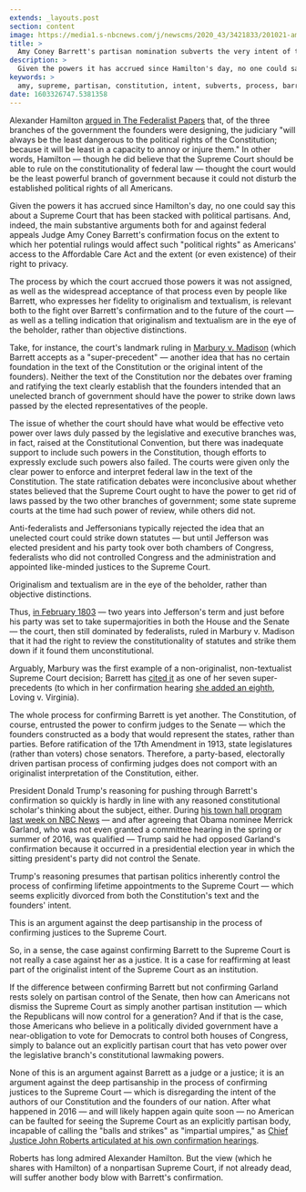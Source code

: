 ```yaml
--- 
extends: _layouts.post 
section: content 
image: https://media1.s-nbcnews.com/j/newscms/2020_43/3421833/201021-amy-coney-berrett-al-1207_a6eeb7369837297a4880725d4439b568.nbcnews-fp-1200-630.jpg 
title: > 
  Amy Coney Barrett's partisan nomination subverts the very intent of the Supreme Court 
description: > 
  Given the powers it has accrued since Hamilton's day, no one could say this about a Supreme Court that has been stacked with political partisans.This is an argument against the deep partisanship in the process of confirming justices to the Supreme Court.So, in a sense, the case against confirming Barrett to the Supreme Court is not really a case against her as a justice.It is a case for reaffirming at least part of the originalist intent of the Supreme Court as an institution.But the view (which he shares with Hamilton) of a nonpartisan Supreme Court, if not already dead, will suffer another body blow with Barrett's confirmation. 
keywords: > 
  amy, supreme, partisan, constitution, intent, subverts, process, barrett, barretts, confirmation, power, court, founders, coney, confirming, nomination 
date: 1603326747.5381358 
--- 
```

<div><p class="endmarkEnabled">Alexander Hamilton <a href="https://avalon.law.yale.edu/18th_century/fed78.asp#:~:text=Whoever%20attentively%20considers%20the%20different,least%20in%20a%20capacity%20to" target="_blank">argued in The Federalist Papers</a> that, of the three branches of the government the founders were designing, the judiciary "will always be the least dangerous to the political rights of the Constitution; because it will be least in a capacity to annoy or injure them." In other words, Hamilton &#8212; though he did believe that the Supreme Court should be able to rule on the constitutionality of federal law &#8212; thought the court would be the least powerful branch of government because it could not disturb the established political rights of all Americans.</p><p class="endmarkEnabled">Given the powers it has accrued since Hamilton's day, no one could say this about a Supreme Court that has been stacked with political partisans. And, indeed, the main substantive arguments both for and against federal appeals Judge Amy Coney Barrett's confirmation focus on the extent to which her potential rulings would affect such "political rights" as Americans' access to the Affordable Care Act and the extent (or even existence) of their right to privacy.</p><p class="opinary-widget-embed"></p><p class="endmarkEnabled">The process by which the court accrued those powers it was not assigned, as well as the widespread acceptance of that process even by people like Barrett, who expresses her fidelity to originalism and textualism, is relevant both to the fight over Barrett's confirmation and to the future of the court &#8212; as well as a telling indication that originalism and textualism are in the eye of the beholder, rather than objective distinctions.</p><p></p><p id="taboolaReadMoreBelow"></p><p class="endmarkEnabled">Take, for instance, the court's landmark ruling in <a href="https://supreme.justia.com/cases/federal/us/5/137/#tab-opinion-1958607" target="_blank">Marbury v. Madison</a> (which Barrett accepts as a "super-precedent" &#8212; another idea that has no certain foundation in the text of the Constitution or the original intent of the founders). Neither the text of the Constitution nor the debates over framing and ratifying the text clearly establish that the founders intended that an unelected branch of government should have the power to strike down laws passed by the elected representatives of the people.</p><p class="endmarkEnabled">The issue of whether the court should have what would be effective veto power over laws duly passed by the legislative and executive branches was, in fact, raised at the Constitutional Convention, but there was inadequate support to include such powers in the Constitution, though efforts to expressly exclude such powers also failed. The courts were given only the clear power to enforce and interpret federal law in the text of the Constitution. The state ratification debates were inconclusive about whether states believed that the Supreme Court ought to have the power to get rid of laws passed by the two other branches of government; some state supreme courts at the time had such power of review, while others did not.</p><p class="endmarkEnabled">Anti-federalists and Jeffersonians typically rejected the idea that an unelected court could strike down statutes &#8212; but until Jefferson was elected president and his party took over both chambers of Congress, federalists who did not controlled Congress and the administration and appointed like-minded justices to the Supreme Court.</p><p class="text___34YRE ma0 mt6 f8 lh-none founders-cond">Originalism and textualism are in the eye of the beholder, rather than objective distinctions.</p><p class="endmarkEnabled">Thus, <a href="https://www.oyez.org/cases/1789-1850/5us137" target="_blank">in February 1803</a> &#8212; two years into Jefferson's term and just before his party was set to take supermajorities in both the House and the Senate &#8212; the court, then still dominated by federalists, ruled in Marbury v. Madison that it had the right to review the constitutionality of statutes and strike them down if it found them unconstitutional.</p><p></p><p class="endmarkEnabled">Arguably, Marbury was the first example of a non-originalist, non-textualist Supreme Court decision; Barrett has <a href="https://urldefense.com/v3/__https://texaslawreview.org/wp-content/uploads/2015/08/Barrett.pdf__;!!PIZeeW5wscynRQ!4ULlSz0xw30LY24r7JDgSPpRLce8swwaRWiDv3e5nhqTal0XBcubRvS5iimH9gkqI3Mr%24" target="_blank">cited it</a> as one of her seven super-precedents (to which in her confirmation hearing <a href="https://urldefense.com/v3/__https://www.cbsnews.com/news/amy-coney-barrett-confirmation-hearings-abortion-roe-v-wade/__;!!PIZeeW5wscynRQ!4ULlSz0xw30LY24r7JDgSPpRLce8swwaRWiDv3e5nhqTal0XBcubRvS5iimH9rQgR2Sx%24" target="_blank">she added an eighth</a>, Loving v. Virginia).</p><p class="endmarkEnabled">The whole process for confirming Barrett is yet another. The Constitution, of course, entrusted the power to confirm judges to the Senate &#8212; which the founders constructed as a body that would represent the states, rather than parties. Before ratification of the 17th Amendment in 1913, state legislatures (rather than voters) chose senators. Therefore, a party-based, electorally driven partisan process of confirming judges does not comport with an originalist interpretation of the Constitution, either.</p><p class="endmarkEnabled">President Donald Trump's reasoning for pushing through Barrett's confirmation so quickly is hardly in line with any reasoned constitutional scholar's thinking about the subject, either. During <a href="https://www.nbcnews.com/video/trump-defends-election-year-supreme-court-nomination-93937733650" target="_blank">his town hall program last week on NBC News</a> &#8212; and after agreeing that Obama nominee Merrick Garland, who was not even granted a committee hearing in the spring or summer of 2016, was qualified &#8212; Trump said he had opposed Garland's confirmation because it occurred in a presidential election year in which the sitting president's party did not control the Senate.</p><p></p><p class="endmarkEnabled">Trump's reasoning presumes that partisan politics inherently control the process of confirming lifetime appointments to the Supreme Court &#8212; which seems explicitly divorced from both the Constitution's text and the founders' intent.</p><p class="text___34YRE ma0 mt6 f8 lh-none founders-cond">This is an argument against the deep partisanship in the process of confirming justices to the Supreme Court.</p><p class="endmarkEnabled">So, in a sense, the case against confirming Barrett to the Supreme Court is not really a case against her as a justice. It is a case for reaffirming at least part of the originalist intent of the Supreme Court as an institution.</p><p class="endmarkEnabled">If the difference between confirming Barrett but not confirming Garland rests solely on partisan control of the Senate, then how can Americans not dismiss the Supreme Court as simply another partisan institution &#8212; which the Republicans will now control for a generation? And if that is the case, those Americans who believe in a politically divided government have a near-obligation to vote for Democrats to control both houses of Congress, simply to balance out an explicitly partisan court that has veto power over the legislative branch's constitutional lawmaking powers.</p><p class="endmarkEnabled">None of this is an argument against Barrett as a judge or a justice; it is an argument against the deep partisanship in the process of confirming justices to the Supreme Court &#8212; which is disregarding the intent of the authors of our Constitution and the founders of our nation. After what happened in 2016 &#8212; and will likely happen again quite soon &#8212; no American can be faulted for seeing the Supreme Court as an explicitly partisan body, incapable of calling the "balls and strikes" as "impartial umpires," as <a href="https://www.uscourts.gov/educational-resources/educational-activities/chief-justice-roberts-statement-nomination-process" target="_blank">Chief Justice John Roberts </a><a href="https://www.uscourts.gov/educational-resources/educational-activities/chief-justice-roberts-statement-nomination-process" target="_blank">articulated </a><a href="https://www.uscourts.gov/educational-resources/educational-activities/chief-justice-roberts-statement-nomination-process" target="_blank">at his own confirmation hearings</a>.</p><p></p><p class="endmarkEnabled">Roberts has long admired Alexander Hamilton. But the view (which he shares with Hamilton) of a nonpartisan Supreme Court, if not already dead, will suffer another body blow with Barrett's confirmation.</p></div>
